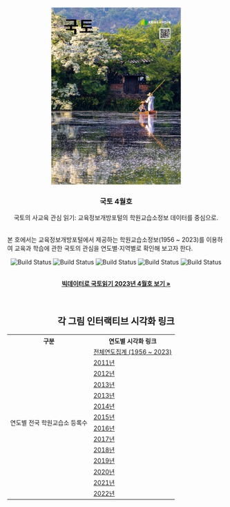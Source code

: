 <!-- KRIHS Magazine Information -->
<br />
<div align="center">
  <a href="https://github.com/ycanns/Graphs">
    <img src="KRIHS_icon/000000035362_01.png" alt="ci_14" width="300" height="410">
  </a>
  
<h3 align="center">국토 4월호</h3>

  <p align="center">
    국토의 사교육 관심 읽기: 교육정보개방포털의 학원교습소정보 데이터를 중심으로.
    <br /><br /></p><p align="left">
    본 호에서는 교육정보개방포털에서 제공하는 학원교습소정보(1956 ~ 2023)를 이용하여 교육과 학습에 관한 국토의 관심을 연도별·지역별로 확인해 보고자 한다.<br /></p><p align="center">
    
    
![Build Status](https://img.shields.io/badge/python-python?color=9cf&logo=python)
![Build Status](https://img.shields.io/badge/R-R?color=lightblue&logo=R)
![Build Status](https://img.shields.io/badge/Mapbox-Mapbox?color=black&logo=Mapbox)
![Build Status](https://img.shields.io/badge/leaflet-leaflet?color=green&logo=leaflet)
![Build Status](https://img.shields.io/badge/Jupyter-Jupyter?color=white&logo=Jupyter)

 <br> <a href="https://library.krihs.re.kr/dl_image2/IMG/08/000000035377/SERVICE/000000035377_01.PDF"><strong>빅데이터로 국토읽기 2023년 4월호 보기 »</strong></a>
    <br />

<br> 
  <h2>각 그림 인터랙티브 시각화 링크</h2>

<table style="width:%">
  <tr>
    <th>구분</th>
    <th>연도별 시각화 링크</th>
  </tr>

  <tr>
    <td rowspan="14">연도별 전국 학원교습소 등록수</td>
      <td><a href="https://ycanns.github.io/Graphs/ACADMA_DATA.html"> 전체연도집계 (1956 ~ 2023) </a></td>
      <tr><td><a href="https://ycanns.github.io/Graphs/ACADMA_DATA_11.html"> 2011년 </a></td></tr>
      <tr><td><a href="https://ycanns.github.io/Graphs/ACADMA_DATA_12.html"> 2012년 </a></td></tr>
      <tr><td><a href="https://ycanns.github.io/Graphs/ACADMA_DATA_13.html"> 2013년 </a></td></tr>
      <tr><td><a href="https://ycanns.github.io/Graphs/ACADMA_DATA_13.html"> 2013년 </a></td></tr>
      <tr><td><a href="https://ycanns.github.io/Graphs/ACADMA_DATA_14.html"> 2014년 </a></td></tr>
      <tr><td><a href="https://ycanns.github.io/Graphs/ACADMA_DATA_15.html"> 2015년 </a></td></tr>
      <tr><td><a href="https://ycanns.github.io/Graphs/ACADMA_DATA_16.html"> 2016년 </a></td></tr>
      <tr><td><a href="https://ycanns.github.io/Graphs/ACADMA_DATA_17.html"> 2017년 </a></td></tr>
      <tr><td><a href="https://ycanns.github.io/Graphs/ACADMA_DATA_18.html"> 2018년 </a></td></tr>
      <tr><td><a href="https://ycanns.github.io/Graphs/ACADMA_DATA_19.html"> 2019년 </a></td></tr>
      <tr><td><a href="https://ycanns.github.io/Graphs/ACADMA_DATA_20.html"> 2020년 </a></td></tr>
      <tr><td><a href="https://ycanns.github.io/Graphs/ACADMA_DATA_21.html"> 2021년 </a></td></tr>
      <tr><td><a href="https://ycanns.github.io/Graphs/ACADMA_DATA_22.html"> 2022년 </a></td></tr>
  </tr>
</table>

  </p>
</div>
